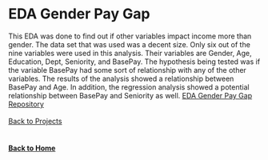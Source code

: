 # EDA Gender Pay Gap

This EDA was done to find out if other variables impact income more than gender. The data set that was used was a decent size. Only six out of the nine variables were used in this analysis. Their variables are Gender, Age, Education, Dept, Seniority, and BasePay. The hypothesis being tested was if the variable BasePay had some sort of relationship with any of the other variables. The results of the analysis showed a relationship between BasePay and Age. In addition, the regression analysis showed a potential relationship between BasePay and Seniority as well.
[EDA Gender Pay Gap Repository](https://github.com/jahed323/jahed323.github.io/tree/main/EDA%20Gender%20Pay%20Gap)
<br/>
<br/>
[Back to Projects](https://jahed323.github.io/projects)
<br/>
<br/>
#### [Back to Home](https://jahed323.github.io/)
